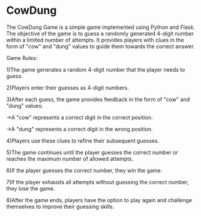 # CowDung
The CowDung Game is a simple game implemented using Python and Flask. The objective of the game is to guess a randomly generated 4-digit number within a limited number of attempts. It provides players with clues in the form of "cow" and "dung" values to guide them towards the correct answer.

Game Rules:

1)The game generates a random 4-digit number that the player needs to guess. 

2)Players enter their guesses as 4-digit numbers.

3)After each guess, the game provides feedback in the form of "cow" and "dung" values:

  ->A "cow" represents a correct digit in the correct position.
  
  ->A "dung" represents a correct digit in the wrong position.
  
4)Players use these clues to refine their subsequent guesses.

5)The game continues until the player guesses the correct number or reaches the maximum number of allowed attempts.

6)If the player guesses the correct number, they win the game.

7)If the player exhausts all attempts without guessing the correct number, they lose the game.

8)After the game ends, players have the option to play again and challenge themselves to improve their guessing skills.

